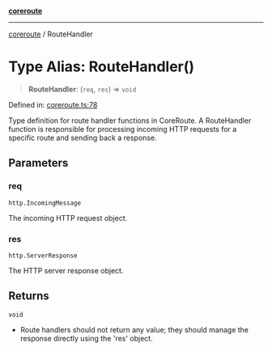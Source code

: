 [**coreroute**](../README.md)

***

[coreroute](../globals.md) / RouteHandler

# Type Alias: RouteHandler()

> **RouteHandler**: (`req`, `res`) => `void`

Defined in: [coreroute.ts:78](https://github.com/cmames/CoreRoute/blob/f1456cf58f95b7a85986eb66d828bfcb74b2c0c2/src/coreroute.ts#L78)

Type definition for route handler functions in CoreRoute.
A RouteHandler function is responsible for processing incoming HTTP requests
for a specific route and sending back a response.

## Parameters

### req

`http.IncomingMessage`

The incoming HTTP request object.

### res

`http.ServerResponse`

The HTTP server response object.

## Returns

`void`

- Route handlers should not return any value; they should manage the response directly using the 'res' object.
